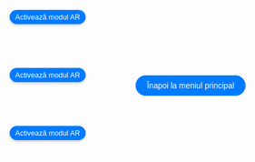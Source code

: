 <!DOCTYPE html>
<html lang="en">
<head>
    <meta charset="UTF-8">
    <meta name="viewport" content="width=device-width, initial-scale=1.0">
    <title>Modele AR Optimizate</title>
    <script type="module" src="https://unpkg.com/@google/model-viewer"></script>
    <style>
        body {
            margin: 0;
            padding: 0;
            font-family: Arial, sans-serif;
            background-image: url('fundal2.jpg');
            background-size: cover;
            background-position: center;
            display: flex;
            justify-content: center;
            align-items: center;
            height: 100vh;
        }
        .model-container {
            display: flex;
            flex-direction: row;
            align-items: center;
            justify-content: center;
            flex-wrap: wrap;
            width: 100%;
            max-width: 400px;
        }
        .model-section {
            margin: 10px;
            text-align: center;
        }
        model-viewer {
            width: 200px;
            height: 200px;
            margin: 0 auto;
        }
        .small-model model-viewer {
            width: 150px;
            height: 150px;
        }
        .ar-button {
            display: flex;
            align-items: center;
            justify-content: center;
            margin: 10px auto;
            padding: 5px 10px;
            font-size: 0.8rem;
            cursor: pointer;
            background-color: #007BFF;
            border: none;
            border-radius: 20px;
            color: white;
            box-shadow: 0 2px 4px rgba(0, 0, 0, 0.2);
            transition: background-color 0.3s, box-shadow 0.3s;
        }
        .ar-button:hover {
            background-color: #0056b3;
            box-shadow: 0 4px 8px rgba(0, 0, 0, 0.3);
        }
        p {
            margin-top: 10px;
            color: #FFFFFF;
            font-size: 1.2em;
        }
        .back-button {
            display: flex;
            justify-content: center;
            width: 100%;
            padding: 20px;
        }
        .back-link {
            text-decoration: none;
            color: white;
            background-color: #007BFF;
            padding: 10px 20px;
            border-radius: 20px;
            transition: background-color 0.3s;
        }
        .back-link:hover {
            background-color: #0056b3;
        }
    </style>
</head>
<body>

<div class="model-container">
    <!-- Model 1: Cactus -->
    <div class="model-section">
        <model-viewer 
            src="cactus.glb" 
            ios-src="cactus.usdz" 
            ar 
            ar-modes="webxr scene-viewer quick-look" 
            camera-controls 
            auto-rotate 
            environment-image="neutral" 
            shadow-intensity="1"
            min-camera-orbit="auto 0deg 0deg" 
            max-camera-orbit="auto 80deg auto">
            <button slot="ar-button" class="ar-button">Activează modul AR</button>
        </model-viewer>
        <p>Cactus Cary</p>
    </div>
    <!-- Model 2: Guler -->
    <div class="model-section">
        <model-viewer 
            src="guler2.glb" 
            ios-src="guler2.usdz" 
            ar 
            ar-modes="webxr scene-viewer quick-look" 
            camera-controls 
            auto-rotate 
            environment-image="neutral" 
            shadow-intensity="1"
            min-camera-orbit="auto 0deg 0deg" 
            max-camera-orbit="auto 80deg auto">
            <button slot="ar-button" class="ar-button">Activează modul AR</button>
        </model-viewer>
        <p>Guler Cervical</p>
    </div>
    <!-- Model 3: Scaun - cu dimensiuni mai mici -->
    <div class="model-section small-model">
        <model-viewer 
            src="scaun.glb" 
            ios-src="scaun.usdz" 
            ar 
            ar-modes="webxr scene-viewer quick-look" 
            camera-controls 
            auto-rotate 
            environment-image="neutral" 
            shadow-intensity="1"
            min-camera-orbit="auto 0deg 0deg" 
            max-camera-orbit="auto 80deg auto">
            <button slot="ar-button" class="ar-button">Activează modul AR</button>
        </model-viewer>
        <p>Scaun Ikea</p>
    </div>
</div>

<div class="back-button">
    <a href="https://augmentedrealityweb.github.io/toate-produsele/" class="back-link">Înapoi la meniul principal</a>
</div>

</body>
</html>
